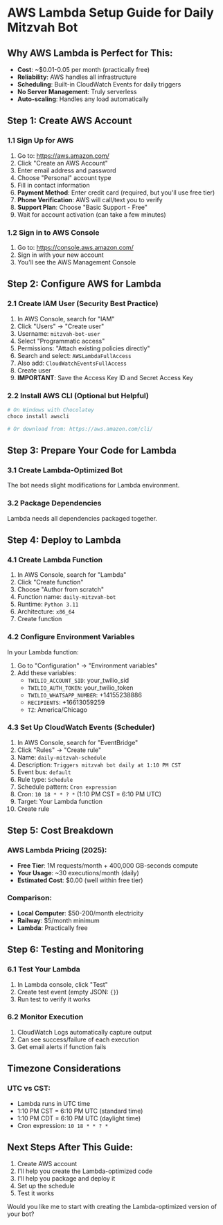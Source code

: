 # AWS Lambda Setup Guide for Daily Mitzvah Bot

## Why AWS Lambda is Perfect for This:

- **Cost**: ~$0.01-0.05 per month (practically free)
- **Reliability**: AWS handles all infrastructure
- **Scheduling**: Built-in CloudWatch Events for daily triggers
- **No Server Management**: Truly serverless
- **Auto-scaling**: Handles any load automatically

## Step 1: Create AWS Account

### 1.1 Sign Up for AWS

1. Go to: https://aws.amazon.com/
2. Click "Create an AWS Account"
3. Enter email address and password
4. Choose "Personal" account type
5. Fill in contact information
6. **Payment Method**: Enter credit card (required, but you'll use free tier)
7. **Phone Verification**: AWS will call/text you to verify
8. **Support Plan**: Choose "Basic Support - Free"
9. Wait for account activation (can take a few minutes)

### 1.2 Sign in to AWS Console

1. Go to: https://console.aws.amazon.com/
2. Sign in with your new account
3. You'll see the AWS Management Console

## Step 2: Configure AWS for Lambda

### 2.1 Create IAM User (Security Best Practice)

1. In AWS Console, search for "IAM"
2. Click "Users" → "Create user"
3. Username: `mitzvah-bot-user`
4. Select "Programmatic access"
5. Permissions: "Attach existing policies directly"
6. Search and select: `AWSLambdaFullAccess`
7. Also add: `CloudWatchEventsFullAccess`
8. Create user
9. **IMPORTANT**: Save the Access Key ID and Secret Access Key

### 2.2 Install AWS CLI (Optional but Helpful)

```powershell
# On Windows with Chocolatey
choco install awscli

# Or download from: https://aws.amazon.com/cli/
```

## Step 3: Prepare Your Code for Lambda

### 3.1 Create Lambda-Optimized Bot

The bot needs slight modifications for Lambda environment.

### 3.2 Package Dependencies

Lambda needs all dependencies packaged together.

## Step 4: Deploy to Lambda

### 4.1 Create Lambda Function

1. In AWS Console, search for "Lambda"
2. Click "Create function"
3. Choose "Author from scratch"
4. Function name: `daily-mitzvah-bot`
5. Runtime: `Python 3.11`
6. Architecture: `x86_64`
7. Create function

### 4.2 Configure Environment Variables

In your Lambda function:

1. Go to "Configuration" → "Environment variables"
2. Add these variables:
   - `TWILIO_ACCOUNT_SID`: your_twilio_sid
   - `TWILIO_AUTH_TOKEN`: your_twilio_token
   - `TWILIO_WHATSAPP_NUMBER`: +14155238886
   - `RECIPIENTS`: +16613059259
   - `TZ`: America/Chicago

### 4.3 Set Up CloudWatch Events (Scheduler)

1. In AWS Console, search for "EventBridge"
2. Click "Rules" → "Create rule"
3. Name: `daily-mitzvah-schedule`
4. Description: `Triggers mitzvah bot daily at 1:10 PM CST`
5. Event bus: `default`
6. Rule type: `Schedule`
7. Schedule pattern: `Cron expression`
8. Cron: `10 18 * * ? *` (1:10 PM CST = 6:10 PM UTC)
9. Target: Your Lambda function
10. Create rule

## Step 5: Cost Breakdown

### AWS Lambda Pricing (2025):

- **Free Tier**: 1M requests/month + 400,000 GB-seconds compute
- **Your Usage**: ~30 executions/month (daily)
- **Estimated Cost**: $0.00 (well within free tier)

### Comparison:

- **Local Computer**: $50-200/month electricity
- **Railway**: $5/month minimum
- **Lambda**: Practically free

## Step 6: Testing and Monitoring

### 6.1 Test Your Lambda

1. In Lambda console, click "Test"
2. Create test event (empty JSON: `{}`)
3. Run test to verify it works

### 6.2 Monitor Execution

1. CloudWatch Logs automatically capture output
2. Can see success/failure of each execution
3. Get email alerts if function fails

## Timezone Considerations

### UTC vs CST:

- Lambda runs in UTC time
- 1:10 PM CST = 6:10 PM UTC (standard time)
- 1:10 PM CDT = 6:10 PM UTC (daylight time)
- Cron expression: `10 18 * * ? *`

## Next Steps After This Guide:

1. Create AWS account
2. I'll help you create the Lambda-optimized code
3. I'll help you package and deploy it
4. Set up the schedule
5. Test it works

Would you like me to start with creating the Lambda-optimized version of your bot?
